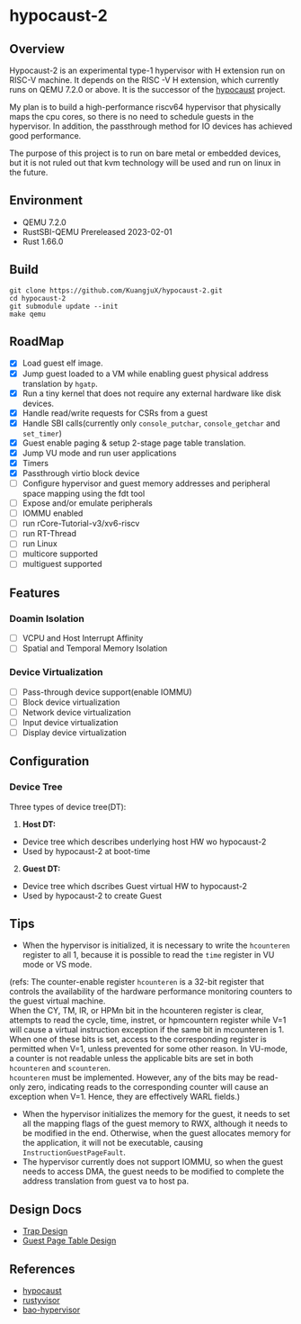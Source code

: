 # hypocaust-2
## Overview
Hypocaust-2 is an experimental type-1 hypervisor with H extension run on RISC-V machine. It depends on the RISC -V H extension, which currently runs on QEMU 7.2.0 or above. It is the successor of the [hypocaust](https://github.com/KuangjuX/hypocaust) project.  

  
My plan is to build a high-performance riscv64 hypervisor that physically maps the cpu cores, so there is no need to schedule guests in the hypervisor. In addition, the passthrough method for IO devices has achieved good performance.  
  
The purpose of this project is to run on bare metal or embedded devices, but it is not ruled out that kvm technology will be used and run on linux in the future.

## Environment
- QEMU 7.2.0
- RustSBI-QEMU Prereleased 2023-02-01
- Rust 1.66.0 

## Build
```
git clone https://github.com/KuangjuX/hypocaust-2.git
cd hypocaust-2
git submodule update --init
make qemu
```

## RoadMap
- [x] Load guest elf image.
- [x] Jump guest loaded to a VM while enabling guest physical address translation by `hgatp`.
- [x] Run a tiny kernel that does not require any external hardware like disk devices.
- [x] Handle read/write requests for CSRs from a guest
- [x] Handle SBI calls(currently only `console_putchar`, `console_getchar` and `set_timer`)
- [x] Guest enable paging & setup 2-stage page table translation.
- [x] Jump VU mode and run user applications
- [x] Timers
- [x] Passthrough virtio block device
- [ ] Configure hypervisor and guest memory addresses and peripheral space mapping using the fdt tool
- [ ] Expose and/or emulate peripherals
- [ ] IOMMU enabled
- [ ] run rCore-Tutorial-v3/xv6-riscv
- [ ] run RT-Thread
- [ ] run Linux
- [ ] multicore supported
- [ ] multiguest supported

## Features
### Doamin Isolation
- [ ] VCPU and Host Interrupt Affinity
- [ ] Spatial and Temporal Memory Isolation

### Device Virtualization
- [ ] Pass-through device support(enable IOMMU)
- [ ] Block device virtualization
- [ ] Network device virtualization
- [ ] Input device virtualization
- [ ] Display device virtualization

## Configuration
### Device Tree

Three types of device tree(DT):
1. **Host DT:** 
- Device tree which describes underlying host HW wo hypocaust-2
- Used by hypocaust-2 at boot-time

2. **Guest DT:**
- Device tree which dscribes Guest virtual HW to hypocaust-2
- Used by hypocaust-2 to create Guest

## Tips
- When the hypervisor is initialized, it is necessary to write the `hcounteren` register to all 1, because it is possible to read the `time` register in VU mode or VS mode.   

(refs: The counter-enable register `hcounteren` is a 32-bit register that controls the availability of the hardware performance monitoring counters to the guest virtual machine.  
When the CY, TM, IR, or HPMn bit in the hcounteren register is clear, attempts to read the
cycle, time, instret, or hpmcountern register while V=1 will cause a virtual instruction exception
if the same bit in mcounteren is 1. When one of these bits is set, access to the corresponding register
is permitted when V=1, unless prevented for some other reason. In VU-mode, a counter is not
readable unless the applicable bits are set in both `hcounteren` and `scounteren`.  
`hcounteren` must be implemented. However, any of the bits may be read-only zero, indicating
reads to the corresponding counter will cause an exception when V=1. Hence, they are effectively
WARL fields.) 
- When the hypervisor initializes the memory for the guest, it needs to set all the mapping flags of the guest memory to RWX, although it needs to be modified in the end. Otherwise, when the guest allocates memory for the application, it will not be executable, causing `InstructionGuestPageFault`. 
- The hypervisor currently does not support IOMMU, so when the guest needs to access DMA, the guest needs to be modified to complete the address translation from guest va to host pa.

## Design Docs
- [Trap Design](docs/trap.md)
- [Guest Page Table Design](docs/guest_page_table.md)

## References
- [hypocaust](https://github.com/KuangjuX/hypocaust)
- [rustyvisor](https://github.com/stemnic/rustyvisor)
- [bao-hypervisor](https://github.com/bao-project/bao-hypervisor)
